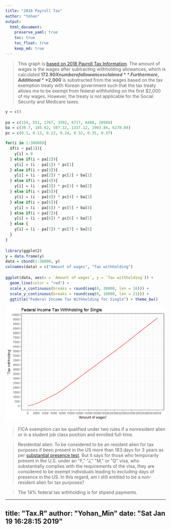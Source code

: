 ```yaml
---
title: "2018 Payroll Tax"
author: "Yohan"
output:
  html_document:
    preserve_yaml: true
    toc: true
    toc_float: true
    keep_md: true
---
```

> This graph is [based on 2018 Payroll Tax Information](https://isc.uw.edu/wp-content/uploads/2018/01/Payroll-Tax-Information-2018.pdf). The amount of wages is the wages after subtracting withholding allowances, which is calculated **$172.90 X number of allowances claimed**. Furthermore, Additional **$2,000** is substracted from the wages based on the tax exemption treaty with Korean government such that the tax treaty allows me to be exempt from federal withholding on the first $2,000 of my wages. However, the treaty is not applicable for the Social Security and Medicare taxes.


```r
y = c()

pa = c(154, 551, 1767, 3592, 6717, 8488, 20988)
ba = c(39.7, 185.62, 587.12, 1337.12, 1903.84, 6278.84)
pc = c(0.1, 0.12, 0.22, 0.24, 0.32, 0.35, 0.37)
```

```r
for(i in 1:30000){
  if(i < pa[1]){
    y[i] = 0
  } else if(i < pa[2]){
    y[i] = (i - pa[1]) * pc[1]
  } else if(i < pa[3]){
    y[i] = (i - pa[2]) * pc[2] + ba[1]
  } else if(i < pa[4]){
    y[i] = (i - pa[3]) * pc[3] + ba[2]
  } else if(i < pa[5]){
    y[i] = (i - pa[4]) * pc[4] + ba[3]
  } else if(i < pa[6]){
    y[i] = (i - pa[5]) * pc[5] + ba[4]
  } else if(i < pa[7]){
    y[i] = (i - pa[6]) * pc[6] + ba[5]
  } else {
    y[i] = (i - pa[7]) * pc[7] + ba[6]
  }
}

library(ggplot2)
y = data.frame(y)
data = cbind(1:30000, y)
colnames(data) = c("Amount of wages", "Tax withholding")

ggplot(data, aes(x = `Amount of wages`, y = `Tax withholding`)) +
  geom_line(color = "red") +
  scale_x_continuous(breaks = round(seq(0, 30000, len = 16))) +
  scale_y_continuous(breaks = round(seq(0, 10000, len = 21))) +
  ggtitle("Federal Income Tax Withholding for Single") + theme_bw()
```

![](Tax_files/figure-html/unnamed-chunk-2-1.png)<!-- -->

> FICA exemption can be qualified under two rules if a nonresident alien or in a student job class position and enrolled full-time. 

> Residential alien: To be considered to be an resident alien for tax purposes if been present in the US more than 183 days for 3 years as per [substantial presence test]( https://www.irs.gov/individuals/international-taxpayers/substantial-presence-test). But it says for those who temporarily present in the U.S. under an "F," "J," "M," or "Q" visa, who substantially complies with the requirements of the visa, they are considered to be exempt individuals leading to excluding days of presence in the US. In this regard, am I still entitled to be a non-resident alien for tax purposes?

> The 14% federal tax withholding is for stipend payments.

---
title: "Tax.R"
author: "Yohan_Min"
date: "Sat Jan 19 16:28:15 2019"
---
